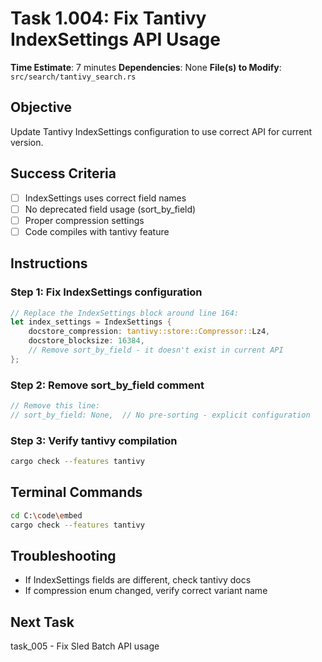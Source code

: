 # Task 1.004: Fix Tantivy IndexSettings API Usage

**Time Estimate**: 7 minutes
**Dependencies**: None
**File(s) to Modify**: `src/search/tantivy_search.rs`

## Objective
Update Tantivy IndexSettings configuration to use correct API for current version.

## Success Criteria
- [ ] IndexSettings uses correct field names
- [ ] No deprecated field usage (sort_by_field)
- [ ] Proper compression settings
- [ ] Code compiles with tantivy feature

## Instructions

### Step 1: Fix IndexSettings configuration
```rust
// Replace the IndexSettings block around line 164:
let index_settings = IndexSettings {
    docstore_compression: tantivy::store::Compressor::Lz4,
    docstore_blocksize: 16384,
    // Remove sort_by_field - it doesn't exist in current API
};
```

### Step 2: Remove sort_by_field comment
```rust
// Remove this line:
// sort_by_field: None,  // No pre-sorting - explicit configuration
```

### Step 3: Verify tantivy compilation
```bash
cargo check --features tantivy
```

## Terminal Commands
```bash
cd C:\code\embed
cargo check --features tantivy
```

## Troubleshooting
- If IndexSettings fields are different, check tantivy docs
- If compression enum changed, verify correct variant name

## Next Task
task_005 - Fix Sled Batch API usage